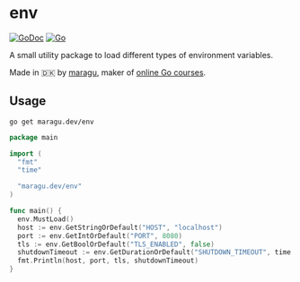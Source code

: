 # env

[![GoDoc](https://pkg.go.dev/badge/maragu.dev/env)](https://pkg.go.dev/maragu.dev/env)
[![Go](https://github.com/maragudk/env/actions/workflows/ci.yml/badge.svg)](https://github.com/maragudk/env/actions/workflows/ci.yml)

A small utility package to load different types of environment variables.

Made in 🇩🇰 by [maragu](https://www.maragu.dk), maker of [online Go courses](https://www.golang.dk/).

## Usage

```shell
go get maragu.dev/env
```

```go
package main

import (
  "fmt"
  "time"

  "maragu.dev/env"
)

func main() {
  env.MustLoad()
  host := env.GetStringOrDefault("HOST", "localhost")
  port := env.GetIntOrDefault("PORT", 8080)
  tls := env.GetBoolOrDefault("TLS_ENABLED", false)
  shutdownTimeout := env.GetDurationOrDefault("SHUTDOWN_TIMEOUT", time.Minute)
  fmt.Println(host, port, tls, shutdownTimeout)
}
```

